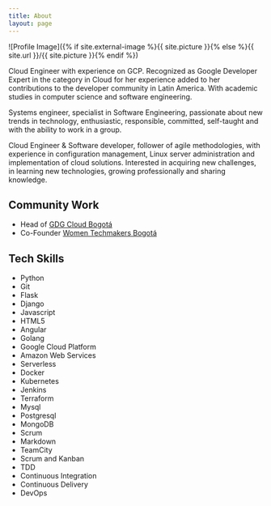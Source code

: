 ```yaml
---
title: About
layout: page
---
```

![Profile Image]({% if site.external-image %}{{ site.picture }}{% else %}{{ site.url }}/{{ site.picture }}{% endif %})

<p>Cloud Engineer with experience on GCP. Recognized as Google Developer Expert in the category in Cloud for her experience added to her contributions to the 
developer community in Latin America. With academic studies in computer science and software engineering.</p>

<p>Systems engineer, specialist in Software Engineering, passionate about new trends in technology, enthusiastic, responsible, committed, self-taught and with
the ability to work in a group. </p>

<p>Cloud Engineer & Software developer, follower of agile methodologies, with experience in configuration management, Linux server administration and implementation of cloud solutions. Interested in acquiring new challenges, in learning new technologies, growing professionally and sharing knowledge. </p>


<h2>Community Work</h2>

<ul>
	<li> Head of <a href="https://www.meetup.com/es-ES/GGD-Cloud-Bogota/"> GDG Cloud Bogotá </a></li>
	<li> Co-Founder <a href="https://www.meetup.com/es-ES/WTM-Bogota/"> Women Techmakers Bogotá </a></li>
</ul>


<h2>Tech Skills</h2>

<ul class="skill-list">
	<li>Python</li>
	<li>Git</li>
	<li>Flask</li>
	<li>Django</li>
	<li>Javascript</li>
	<li>HTML5</li>
	<li>Angular</li>
	<li>Golang</li>
	<li>Google Cloud Platform</li>
	<li>Amazon Web Services</li>
	<li>Serverless</li>
	<li>Docker</li>
	<li>Kubernetes</li>
	<li>Jenkins</li>
	<li>Terraform</li>
	<li>Mysql</li>
	<li>Postgresql</li>
	<li>MongoDB</li>
	<li>Scrum</li>
	<li>Markdown</li>
	<li>TeamCity</li>
	<li>Scrum and Kanban</li>
	<li>TDD</li>
	<li>Continuous Integration</li>
	<li>Continuous Delivery</li>
	<li>DevOps</li>
</ul>


